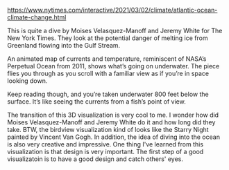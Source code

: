 https://www.nytimes.com/interactive/2021/03/02/climate/atlantic-ocean-climate-change.html

This is quite a dive by Moises Velasquez-Manoff and Jeremy White for The New York Times. They look at the potential danger of melting ice from Greenland flowing into the Gulf Stream.

An animated map of currents and temperature, reminiscent of NASA’s Perpetual Ocean from 2011, shows what’s going on underwater. The piece flies you through as you scroll with a familiar view as if you’re in space looking down.

Keep reading though, and you’re taken underwater 800 feet below the surface. It’s like seeing the currents from a fish’s point of view.

The transition of this 3D visualization is very cool to me. I wonder how did Moises Velasquez-Manoff and Jeremy White do it and how long did they take. BTW, the birdview visualization kind of looks like the Starry Night painted by Vincent Van Gogh. In addition, the idea of diving into the ocean is also very creative and impressive. One thing I've learned from this visualization is that design is very important. The first step of a good visualizatoin is to have a good design and catch others' eyes.